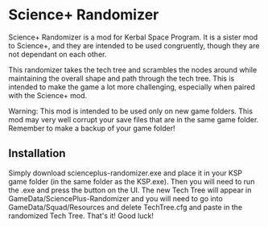 # Science+ Randomizer

Science+ Randomizer is a mod for Kerbal Space Program. It is a sister mod to Science+, and they are intended to be used congruently, though they are not dependant on each other.

This randomizer takes the tech tree and scrambles the nodes around while maintaining the overall shape and path through the tech tree. This is intended to make the game a lot more challenging, especially when paired with the Science+ mod.

Warning: This mod is intended to be used only on new game folders. This mod may very well corrupt your save files that are in the same game folder. Remember to make a backup of your game folder!

## Installation

Simply download scienceplus-randomizer.exe and place it in your KSP game folder (in the same folder as the KSP.exe). Then you will need to run the .exe and press the button on the UI. The new Tech Tree will appear in GameData/SciencePlus-Randomizer and you will need to go into GameData/Squad/Resources and delete TechTree.cfg and paste in the randomized Tech Tree. That's it! Good luck!